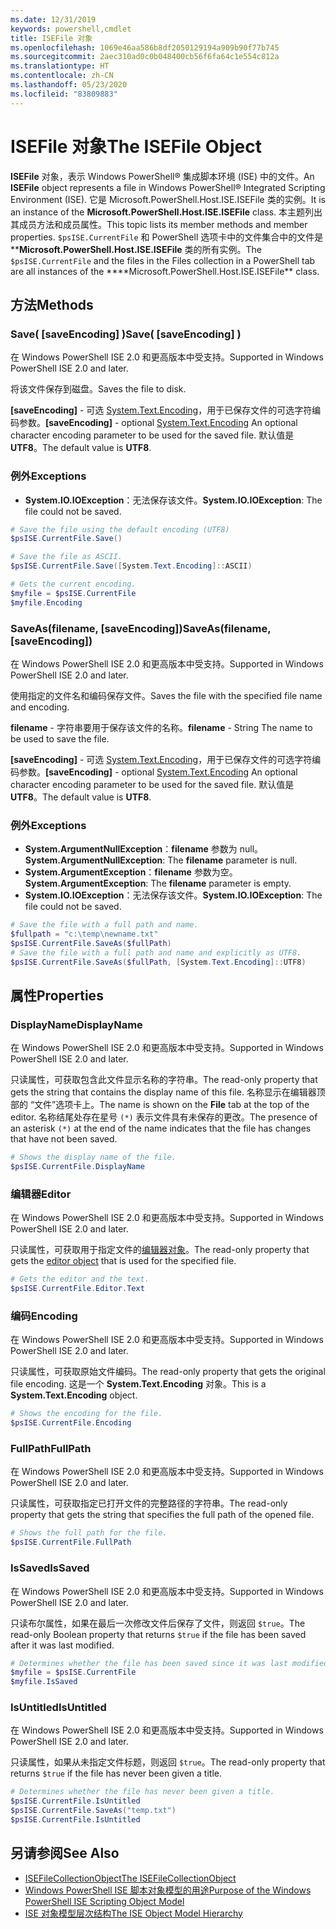 ```yaml
---
ms.date: 12/31/2019
keywords: powershell,cmdlet
title: ISEFile 对象
ms.openlocfilehash: 1069e46aa586b8df2050129194a909b90f77b745
ms.sourcegitcommit: 2aec310ad0c0b048400cb56f6fa64c1e554c812a
ms.translationtype: HT
ms.contentlocale: zh-CN
ms.lasthandoff: 05/23/2020
ms.locfileid: "83809883"
---
```

# <a name="the-isefile-object"></a><span data-ttu-id="eb458-103">ISEFile 对象</span><span class="sxs-lookup"><span data-stu-id="eb458-103">The ISEFile Object</span></span>

<span data-ttu-id="eb458-104">**ISEFile** 对象，表示 Windows PowerShell® 集成脚本环境 (ISE) 中的文件。</span><span class="sxs-lookup"><span data-stu-id="eb458-104">An **ISEFile** object represents a file in Windows PowerShell® Integrated Scripting Environment (ISE).</span></span> <span data-ttu-id="eb458-105">它是 Microsoft.PowerShell.Host.ISE.ISEFile  类的实例。</span><span class="sxs-lookup"><span data-stu-id="eb458-105">It is an instance of the **Microsoft.PowerShell.Host.ISE.ISEFile** class.</span></span> <span data-ttu-id="eb458-106">本主题列出其成员方法和成员属性。</span><span class="sxs-lookup"><span data-stu-id="eb458-106">This topic lists its member methods and member properties.</span></span> <span data-ttu-id="eb458-107">`$psISE.CurrentFile` 和 PowerShell 选项卡中的文件集合中的文件是 \*\***Microsoft.PowerShell.Host.ISE.ISEFile** 类的所有实例。</span><span class="sxs-lookup"><span data-stu-id="eb458-107">The `$psISE.CurrentFile` and the files in the Files collection in a PowerShell tab are all instances of the \*\*\*\*Microsoft.PowerShell.Host.ISE.ISEFile\*\* class.</span></span>

## <a name="methods"></a><span data-ttu-id="eb458-108">方法</span><span class="sxs-lookup"><span data-stu-id="eb458-108">Methods</span></span>

### <a name="save-saveencoding-"></a><span data-ttu-id="eb458-109">Save\( \[saveEncoding\] \)</span><span class="sxs-lookup"><span data-stu-id="eb458-109">Save\( \[saveEncoding\] \)</span></span>

<span data-ttu-id="eb458-110">在 Windows PowerShell ISE 2.0 和更高版本中受支持。</span><span class="sxs-lookup"><span data-stu-id="eb458-110">Supported in Windows PowerShell ISE 2.0 and later.</span></span>

<span data-ttu-id="eb458-111">将该文件保存到磁盘。</span><span class="sxs-lookup"><span data-stu-id="eb458-111">Saves the file to disk.</span></span>

<span data-ttu-id="eb458-112">**\[saveEncoding\]** - 可选 [System.Text.Encoding](https://msdn.microsoft.com/library/system.text.encoding.aspx)，用于已保存文件的可选字符编码参数。</span><span class="sxs-lookup"><span data-stu-id="eb458-112">**\[saveEncoding\]** - optional [System.Text.Encoding](https://msdn.microsoft.com/library/system.text.encoding.aspx) An optional character encoding parameter to be used for the saved file.</span></span> <span data-ttu-id="eb458-113">默认值是 **UTF8**。</span><span class="sxs-lookup"><span data-stu-id="eb458-113">The default value is **UTF8**.</span></span>

### <a name="exceptions"></a><span data-ttu-id="eb458-114">例外</span><span class="sxs-lookup"><span data-stu-id="eb458-114">Exceptions</span></span>

- <span data-ttu-id="eb458-115">**System.IO.IOException**：无法保存该文件。</span><span class="sxs-lookup"><span data-stu-id="eb458-115">**System.IO.IOException**: The file could not be saved.</span></span>

```powershell
# Save the file using the default encoding (UTF8)
$psISE.CurrentFile.Save()

# Save the file as ASCII.
$psISE.CurrentFile.Save([System.Text.Encoding]::ASCII)

# Gets the current encoding.
$myfile = $psISE.CurrentFile
$myfile.Encoding
```

### <a name="saveasfilename-saveencoding"></a><span data-ttu-id="eb458-116">SaveAs\(filename, \[saveEncoding\]\)</span><span class="sxs-lookup"><span data-stu-id="eb458-116">SaveAs\(filename, \[saveEncoding\]\)</span></span>

<span data-ttu-id="eb458-117">在 Windows PowerShell ISE 2.0 和更高版本中受支持。</span><span class="sxs-lookup"><span data-stu-id="eb458-117">Supported in Windows PowerShell ISE 2.0 and later.</span></span>

<span data-ttu-id="eb458-118">使用指定的文件名和编码保存文件。</span><span class="sxs-lookup"><span data-stu-id="eb458-118">Saves the file with the specified file name and encoding.</span></span>

<span data-ttu-id="eb458-119">**filename** - 字符串要用于保存该文件的名称。</span><span class="sxs-lookup"><span data-stu-id="eb458-119">**filename** - String The name to be used to save the file.</span></span>

<span data-ttu-id="eb458-120">**\[saveEncoding\]** - 可选 [System.Text.Encoding](https://msdn.microsoft.com/library/system.text.encoding.aspx)，用于已保存文件的可选字符编码参数。</span><span class="sxs-lookup"><span data-stu-id="eb458-120">**\[saveEncoding\]** - optional [System.Text.Encoding](https://msdn.microsoft.com/library/system.text.encoding.aspx) An optional character encoding parameter to be used for the saved file.</span></span> <span data-ttu-id="eb458-121">默认值是 **UTF8**。</span><span class="sxs-lookup"><span data-stu-id="eb458-121">The default value is **UTF8**.</span></span>

### <a name="exceptions"></a><span data-ttu-id="eb458-122">例外</span><span class="sxs-lookup"><span data-stu-id="eb458-122">Exceptions</span></span>

- <span data-ttu-id="eb458-123">**System.ArgumentNullException**：**filename** 参数为 null。</span><span class="sxs-lookup"><span data-stu-id="eb458-123">**System.ArgumentNullException**: The **filename** parameter is null.</span></span>
- <span data-ttu-id="eb458-124">**System.ArgumentException**：**filename** 参数为空。</span><span class="sxs-lookup"><span data-stu-id="eb458-124">**System.ArgumentException**: The **filename** parameter is empty.</span></span>
- <span data-ttu-id="eb458-125">**System.IO.IOException**：无法保存该文件。</span><span class="sxs-lookup"><span data-stu-id="eb458-125">**System.IO.IOException**: The file could not be saved.</span></span>

```powershell
# Save the file with a full path and name.
$fullpath = "c:\temp\newname.txt"
$psISE.CurrentFile.SaveAs($fullPath)
# Save the file with a full path and name and explicitly as UTF8.
$psISE.CurrentFile.SaveAs($fullPath, [System.Text.Encoding]::UTF8)
```

## <a name="properties"></a><span data-ttu-id="eb458-126">属性</span><span class="sxs-lookup"><span data-stu-id="eb458-126">Properties</span></span>

### <a name="displayname"></a><span data-ttu-id="eb458-127">DisplayName</span><span class="sxs-lookup"><span data-stu-id="eb458-127">DisplayName</span></span>

<span data-ttu-id="eb458-128">在 Windows PowerShell ISE 2.0 和更高版本中受支持。</span><span class="sxs-lookup"><span data-stu-id="eb458-128">Supported in Windows PowerShell ISE 2.0 and later.</span></span>

<span data-ttu-id="eb458-129">只读属性，可获取包含此文件显示名称的字符串。</span><span class="sxs-lookup"><span data-stu-id="eb458-129">The read-only property that gets the string that contains the display name of this file.</span></span> <span data-ttu-id="eb458-130">名称显示在编辑器顶部的  “文件”选项卡上。</span><span class="sxs-lookup"><span data-stu-id="eb458-130">The name is shown on the **File** tab at the top of the editor.</span></span> <span data-ttu-id="eb458-131">名称结尾处存在星号 `(*)` 表示文件具有未保存的更改。</span><span class="sxs-lookup"><span data-stu-id="eb458-131">The presence of an asterisk `(*)` at the end of the name indicates that the file has changes that have not been saved.</span></span>

```powershell
# Shows the display name of the file.
$psISE.CurrentFile.DisplayName
```

### <a name="editor"></a><span data-ttu-id="eb458-132">编辑器</span><span class="sxs-lookup"><span data-stu-id="eb458-132">Editor</span></span>

<span data-ttu-id="eb458-133">在 Windows PowerShell ISE 2.0 和更高版本中受支持。</span><span class="sxs-lookup"><span data-stu-id="eb458-133">Supported in Windows PowerShell ISE 2.0 and later.</span></span>

<span data-ttu-id="eb458-134">只读属性，可获取用于指定文件的[编辑器对象](The-ISEEditor-Object.md)。</span><span class="sxs-lookup"><span data-stu-id="eb458-134">The read-only property that gets the [editor object](The-ISEEditor-Object.md) that is used for the specified file.</span></span>

```powershell
# Gets the editor and the text.
$psISE.CurrentFile.Editor.Text
```

### <a name="encoding"></a><span data-ttu-id="eb458-135">编码</span><span class="sxs-lookup"><span data-stu-id="eb458-135">Encoding</span></span>

<span data-ttu-id="eb458-136">在 Windows PowerShell ISE 2.0 和更高版本中受支持。</span><span class="sxs-lookup"><span data-stu-id="eb458-136">Supported in Windows PowerShell ISE 2.0 and later.</span></span>

<span data-ttu-id="eb458-137">只读属性，可获取原始文件编码。</span><span class="sxs-lookup"><span data-stu-id="eb458-137">The read-only property that gets the original file encoding.</span></span> <span data-ttu-id="eb458-138">这是一个 **System.Text.Encoding** 对象。</span><span class="sxs-lookup"><span data-stu-id="eb458-138">This is a **System.Text.Encoding** object.</span></span>

```powershell
# Shows the encoding for the file.
$psISE.CurrentFile.Encoding
```

### <a name="fullpath"></a><span data-ttu-id="eb458-139">FullPath</span><span class="sxs-lookup"><span data-stu-id="eb458-139">FullPath</span></span>

<span data-ttu-id="eb458-140">在 Windows PowerShell ISE 2.0 和更高版本中受支持。</span><span class="sxs-lookup"><span data-stu-id="eb458-140">Supported in Windows PowerShell ISE 2.0 and later.</span></span>

<span data-ttu-id="eb458-141">只读属性，可获取指定已打开文件的完整路径的字符串。</span><span class="sxs-lookup"><span data-stu-id="eb458-141">The read-only property that gets the string that specifies the full path of the opened file.</span></span>

```powershell
# Shows the full path for the file.
$psISE.CurrentFile.FullPath
```

### <a name="issaved"></a><span data-ttu-id="eb458-142">IsSaved</span><span class="sxs-lookup"><span data-stu-id="eb458-142">IsSaved</span></span>

<span data-ttu-id="eb458-143">在 Windows PowerShell ISE 2.0 和更高版本中受支持。</span><span class="sxs-lookup"><span data-stu-id="eb458-143">Supported in Windows PowerShell ISE 2.0 and later.</span></span>

<span data-ttu-id="eb458-144">只读布尔属性，如果在最后一次修改文件后保存了文件，则返回 `$true`。</span><span class="sxs-lookup"><span data-stu-id="eb458-144">The read-only Boolean property that returns `$true` if the file has been saved after it was last modified.</span></span>

```powershell
# Determines whether the file has been saved since it was last modified.
$myfile = $psISE.CurrentFile
$myfile.IsSaved
```

### <a name="isuntitled"></a><span data-ttu-id="eb458-145">IsUntitled</span><span class="sxs-lookup"><span data-stu-id="eb458-145">IsUntitled</span></span>

<span data-ttu-id="eb458-146">在 Windows PowerShell ISE 2.0 和更高版本中受支持。</span><span class="sxs-lookup"><span data-stu-id="eb458-146">Supported in Windows PowerShell ISE 2.0 and later.</span></span>

<span data-ttu-id="eb458-147">只读属性，如果从未指定文件标题，则返回 `$true`。</span><span class="sxs-lookup"><span data-stu-id="eb458-147">The read-only property that returns `$true` if the file has never been given a title.</span></span>

```powershell
# Determines whether the file has never been given a title.
$psISE.CurrentFile.IsUntitled
$psISE.CurrentFile.SaveAs("temp.txt")
$psISE.CurrentFile.IsUntitled
```

## <a name="see-also"></a><span data-ttu-id="eb458-148">另请参阅</span><span class="sxs-lookup"><span data-stu-id="eb458-148">See Also</span></span>

- [<span data-ttu-id="eb458-149">ISEFileCollectionObject</span><span class="sxs-lookup"><span data-stu-id="eb458-149">The ISEFileCollectionObject</span></span>](The-ISEFileCollection-Object.md)
- [<span data-ttu-id="eb458-150">Windows PowerShell ISE 脚本对象模型的用途</span><span class="sxs-lookup"><span data-stu-id="eb458-150">Purpose of the Windows PowerShell ISE Scripting Object Model</span></span>](Purpose-of-the-Windows-PowerShell-ISE-Scripting-Object-Model.md)
- [<span data-ttu-id="eb458-151">ISE 对象模型层次结构</span><span class="sxs-lookup"><span data-stu-id="eb458-151">The ISE Object Model Hierarchy</span></span>](The-ISE-Object-Model-Hierarchy.md)
